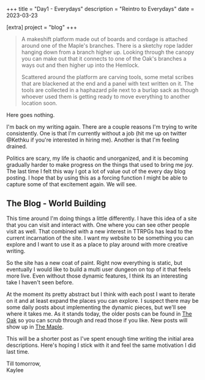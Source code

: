 +++
title = "Day1 - Everydays"
description = "Reintro to Everydays"
date = 2023-03-23

[extra]
project = "blog"
+++

> A makeshift platform made out of boards and cordage is
> attached around one of the Maple's branches. There is a
> sketchy rope ladder hanging down from a branch higher up.
> Looking through the canopy you can make out that it
> connects to one of the Oak's branches a ways out and then
> higher up into the Hemlock.
>
> Scattered around the platform are carving tools, some
> metal scribes that are blackened at the end and a panel
> with text written on it. The tools are collected in a
> haphazard pile next to a burlap sack as though whoever
> used them is getting ready to move everything to another
> location soon.

Here goes nothing.

I'm back on my writing again. There are a couple reasons I'm
trying to write consistently. One is that I'm currently
without a job (hit me up on twitter @Kethku if you're
interested in hiring me). Another is that I'm feeling
drained.

Politics are scary, my life is chaotic and unorganized, and
it is becoming gradually harder to make progress on the
things that used to bring me joy. The last time I felt this
way I got a lot of value out of the every day blog posting.
I hope that by using this as a forcing function I might be
able to capture some of that excitement again. We will see.

## The Blog - World Building

This time around I'm doing things a little differently. I
have this idea of a site that you can visit and interact
with. One where you can see other people visit as well. That
combined with a new interest in TTRPGs has lead to the
current incarnation of the site. I want my website to be
something you can explore and I want to use it as a place to
play around with more creative writing.

So the site has a new coat of paint. Right now everything is
static, but eventually I would like to build a multi user
dungeon on top of it that feels more live. Even without
those dynamic features, I think its an interesting take I
haven't seen before.

At the moment its pretty abstract but I think with each post
I want to iterate on it and at least expand the places you
can explore. I suspect there may be some daily posts about
implementing the dynamic pieces, but we'll see where it
takes me. As it stands today, the older posts can be found
in [The Oak](@/oak/_index.md) so you can scrub through and
read those if you like. New posts will show up in [The
Maple](@/maple/_index.md).

This will be a shorter post as I've spent enough time
writing the initial area descriptions. Here's hoping I stick
with it and feel the same motivation I did last time.

Till tomorrow,  
Kaylee
